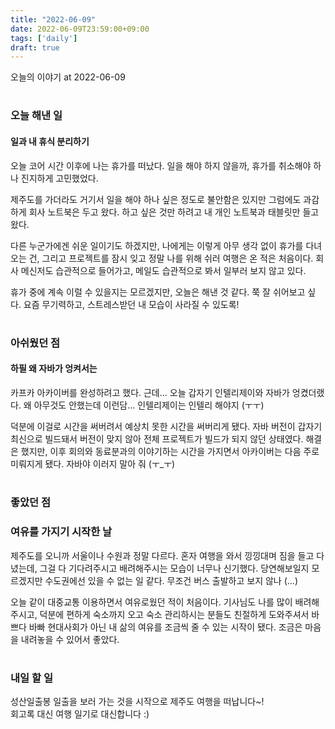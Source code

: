 ```yaml
---
title: "2022-06-09"
date: 2022-06-09T23:59:00+09:00
tags: ['daily']
draft: true
---
```

오늘의 이야기 at 2022-06-09
<!--more--> 

#
### 오늘 해낸 일
#### 일과 내 휴식 분리하기
오늘 코어 시간 이후에 나는 휴가를 떠났다. 
일을 해야 하지 않을까, 휴가를 취소해야 하나 진지하게 고민했었다. 

제주도를 가더라도 거기서 일을 해야 하나 싶은 정도로 불안함은 있지만 그럼에도 과감하게 회사 노트북은 두고 왔다.
하고 싶은 것만 하려고 내 개인 노트북과 태블릿만 들고 왔다. 

다른 누군가에겐 쉬운 일이기도 하겠지만, 나에게는 이렇게 아무 생각 없이 휴가를 다녀오는 건, 그리고 프로젝트를 잠시 잊고 정말 나를 위해 쉬러 여행은 온 적은 처음이다. 
회사 메신저도 습관적으로 들어가고, 메일도 습관적으로 봐서 일부러 보지 않고 있다. 

휴가 중에 계속 이럴 수 있을지는 모르겠지만, 오늘은 해낸 것 같다. 
쭉 잘 쉬어보고 싶다. 요즘 무기력하고, 스트레스받던 내 모습이 사라질 수 있도록!


#
### 아쉬웠던 점
#### 하필 왜 자바가 엉켜서는
카프카 아카이버를 완성하려고 했다. 
근데... 오늘 갑자기 인텔리제이와 자바가 엉켰더랬다. 
왜 아무것도 안했는데 이런담... 인텔리제이는 인텔리 해야지 (ㅜㅜ) 

덕분에 이걸로 시간을 써버려서 예상치 못한 시간을 써버리게 됐다. 
자바 버전이 갑자기 최신으로 빌드돼서 버전이 맞지 않아 전체 프로젝트가 빌드가 되지 않던 상태였다. 
해결은 했지만, 이후 회의와 동료분과의 이야기하는 시간을 가지면서 아카이버는 다음 주로 미뤄지게 됐다. 자바야 이러지 말아 줘 (ㅜ_ㅜ)


#
### 좋았던 점
### 여유를 가지기 시작한 날
제주도를 오니까 서울이나 수원과 정말 다르다. 
혼자 여행을 와서 낑낑대며 짐을 들고 다녔는데, 그걸 다 기다려주시고 배려해주시는 모습이 너무나 신기했다.
당연해보일지 모르겠지만 수도권에선 있을 수 없는 일 같다. 
무조건 버스 출발하고 보지 않나 (...) 

오늘 같이 대중교통 이용하면서 여유로웠던 적이 처음이다. 
기사님도 나를 많이 배려해주시고, 덕분에 편하게 숙소까지 오고 숙소 관리하시는 분들도 친절하게 도와주셔서 바쁘다 바빠 현대사회가 아닌 내 삶의 여유를 조금씩 줄 수 있는 시작이 됐다. 
조금은 마음을 내려놓을 수 있어서 좋았다.


#
### 내일 할 일
성산일출봉 일출을 보러 가는 것을 시작으로 제주도 여행을 떠납니다~!  
회고록 대신 여행 일기로 대신합니다 :)